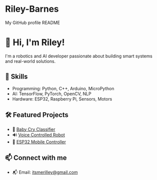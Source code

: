 # Riley-Barnes
My GitHub profile README

# 👋 Hi, I'm Riley!
I'm a robotics and AI developer passionate about building smart systems and real-world solutions.

## 🚀 Skills
- Programming: Python, C++, Arduino, MicroPython
- AI: TensorFlow, PyTorch, OpenCV, NLP
- Hardware: ESP32, Raspberry Pi, Sensors, Motors

## 🛠️ Featured Projects
- 🤖 [Baby Cry Classifier](https://github.com/sara-dev/baby-cry-detector)
- 🔊 [Voice Controlled Robot](https://github.com/sara-dev/voice-bot)
- 📱 [ESP32 Mobile Controller](https://github.com/sara-dev/esp32-remote-app)

## 📫 Connect with me 
- 📬 Email: itsmerilley@gmail.com
